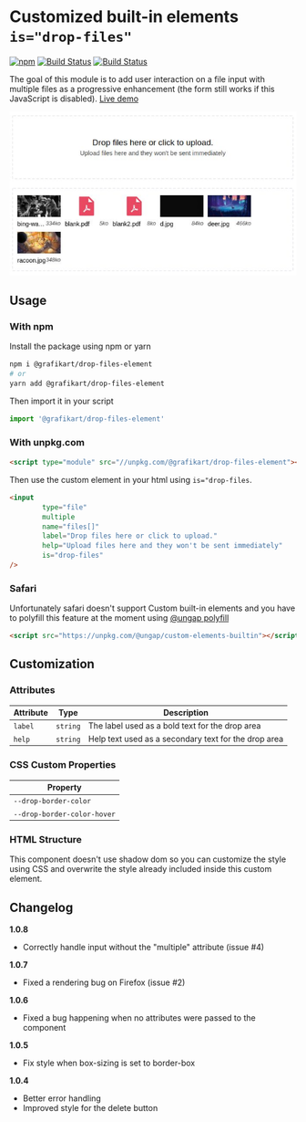 # Customized built-in elements `is="drop-files"`

[![npm](https://img.shields.io/npm/v/@grafikart/drop-files-element.svg)](http://npm.im/@grafikart/drop-files-element)
[![Build Status](https://travis-ci.org/Grafikart/CustomElement-DropFiles.svg?branch=master)](https://travis-ci.org/Grafikart/CustomElement-DropFiles)
[![Build Status](https://github.com/Grafikart/CustomElement-DropFiles/workflows/Test/badge.svg)](https://github.com/Grafikart/CustomElement-DropFiles/actions)

The goal of this module is to add user interaction on a file input with multiple files as a progressive enhancement (the form still works if this JavaScript is disabled). [Live demo](https://codesandbox.io/s/customelement-dropfiles-demo-9iudwlate-night-9iudw?fontsize=14)

![](preview.jpg)

## Usage

### With npm

Install the package using npm or yarn

```bash
npm i @grafikart/drop-files-element
# or
yarn add @grafikart/drop-files-element
```

Then import it in your script

```js
import '@grafikart/drop-files-element'
```

### With unpkg.com

```html
<script type="module" src="//unpkg.com/@grafikart/drop-files-element"></script>
```

Then use the custom element in your html using `is="drop-files`.

```html
<input
        type="file"
        multiple
        name="files[]"
        label="Drop files here or click to upload."
        help="Upload files here and they won't be sent immediately"
        is="drop-files"
/>
```

### Safari

Unfortunately safari doesn't support Custom built-in elements and you have to polyfill this feature at the moment using [@ungap polyfill](https://github.com/ungap/custom-elements-builtin)

```html
<script src="https://unpkg.com/@ungap/custom-elements-builtin"></script>
```

## Customization

### Attributes

| Attribute | Type     | Description                                          |
|-----------|----------|------------------------------------------------------|
| `label`   | `string` | The label used as a bold text for the drop area      |
| `help`   | `string` | Help text used as a secondary text for the drop area  |

### CSS Custom Properties

| Property                    |
|-----------------------------|
| `--drop-border-color`       |
| `--drop-border-color-hover` |

### HTML Structure

This component doesn't use shadow dom so you can customize the style using CSS and overwrite the style already included inside this custom element.

## Changelog

**1.0.8**

- Correctly handle input without the "multiple" attribute (issue #4)

**1.0.7**

- Fixed a rendering bug on Firefox (issue #2)

**1.0.6**

- Fixed a bug happening when no attributes were passed to the component

**1.0.5**

- Fix style when box-sizing is set to border-box 

**1.0.4**

- Better error handling
- Improved style for the delete button
